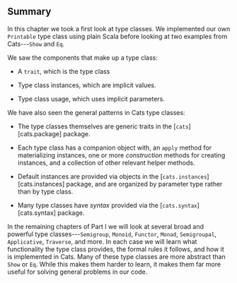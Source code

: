 ## Summary

In this chapter we took a first look at type classes.
We implemented our own `Printable` type class using plain Scala
before looking at two examples from Cats---`Show` and `Eq`.

We saw the components that make up a type class:

- A `trait`, which is the type class

- Type class instances, which are implicit values.

- Type class usage, which uses implicit parameters.


We have also seen the general patterns in Cats type classes:

 - The type classes themselves are generic traits
   in the [`cats`][cats.package] package.

 - Each type class has a companion object with,
   an `apply` method for materializing instances,
   one or more *construction* methods for creating instances,
   and a collection of other relevant helper methods.

 - Default instances are provided via objects
   in the [`cats.instances`][cats.instances] package,
   and are organized by parameter type rather than by type class.

 - Many type classes have *syntax*
   provided via the [`cats.syntax`][cats.syntax] package.

In the remaining chapters of Part I
we will look at several broad and powerful type classes---`Semigroup`,
`Monoid`, `Functor`, `Monad`, `Semigroupal`, `Applicative`, `Traverse`, and more.
In each case we will learn what functionality the type class provides,
the formal rules it follows, and how it is implemented in Cats.
Many of these type classes are more abstract than `Show` or `Eq`.
While this makes them harder to learn,
it makes them far more useful for solving general problems in our code.
